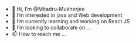 - 👋 Hi, I’m @Mitadru-Mukherjee
- 👀 I’m interested in java and Web development
- 🌱 I’m currently learning and working on React JS
- 💞️ I’m looking to collaborate on ...
- 📫 How to reach me ...

<!---
Mitadru-Mukherjee/Mitadru-Mukherjee is a ✨ special ✨ repository because its `README.md` (this file) appears on your GitHub profile.
You can click the Preview link to take a look at your changes.
--->
